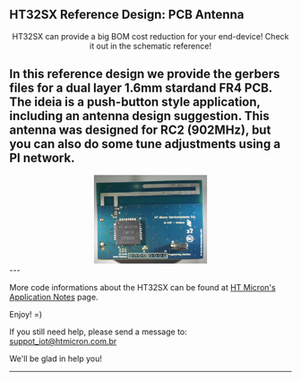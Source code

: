 ## HT32SX Reference Design: PCB Antenna
<div align="center">
HT32SX can provide a big BOM cost reduction for your end-device! Check it out in the schematic reference!
</div>

In this reference design we provide the gerbers files for a dual layer 1.6mm stardand FR4 PCB. The ideia is a push-button style application, **including an antenna design suggestion**. This antenna was designed for RC2 (902MHz), but you can also do some tune adjustments using a PI network.
---
<div align="center">
  <img src="pcb_antenna.jpg" width="40%">
</div>
---

More code informations about the HT32SX can be found at [HT Micron's Application Notes](https://htmicron.github.io/index.html) page.

Enjoy! =)

If you still need help, please send a message to: suppot_iot@htmicron.com.br 

We'll be glad in help you!

---
